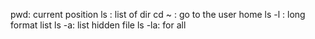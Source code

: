 pwd: current position
ls : list of dir
cd ~ : go to the user home
ls -l : long format list
ls -a: list hidden file
ls -la: for all 
